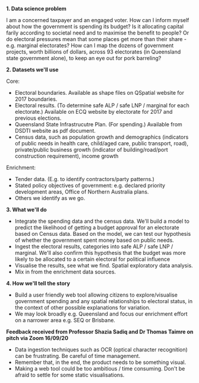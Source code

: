 
**1. Data science problem**

I am a concerned taxpayer and an engaged voter. How can I inform myself about how the government is spending its budget? Is it allocating capital farily according to societal need and to maximise the benefit to people? Or do electoral pressures mean that some places get more than their share - e.g. marginal electorates? How can I map the dozens of government projects, worth billions of dollars, across 93 electorates (in Queensland state government alone), to keep an eye out for pork barreling?

**2. Datasets we'll use**

Core:
- Electoral boundaries. Available as shape files on QSpatial website for 2017 boundaries.
- Electoral results. (To determine safe ALP / safe LNP / marginal for each electorate.) Available on ECQ website by electorate for 2017 and previous elections.
- Queensland State Infrastrucutre Plan. (For spending.) Available from DSDTI website as pdf document.
- Census data, such as population growth and demographics (indicators of public needs in health care, child/aged care, public transport, road), private/public business growth (indicator of building/road/port construction requirement), income growth

Enrichment:
- Tender data. (E.g. to identify contractors/party patterns.)
- Stated policy objectives of government: e.g. declared priority development areas, Office of Northern Australia plans.
- Others we identify as we go.

**3. What we'll do**
- Integrate the spending data and the census data. We'll build a model to predict the likelihood of getting a budget approval for an electorate based on Census data. Based on the model, we can test our hypothesis of whether the government spent money based on public needs.
- Ingest the electoral results, categories into safe ALP / safe LNP / marginal. We'll also confirm this hypothesis that the budget was more likely to be allocated to a certain electoral for political influence
- Visualise the results, see what we find. Spatial exploratory data analysis.
- Mix in from the enrichment data sources.

**4. How we'll tell the story**
- Build a user friendly web tool allowing citizens to explore/visualise government spending and any spatial relationships to electoral status, in the context of other possible explanations for variation.
- We may look broadly e.g. Queensland and focus our enrichment effort on a narrower area e.g. SEQ or Brisbane.

**Feedback received from Professor Shazia Sadiq and Dr Thomas Taimre on pitch via Zoom 16/09/20**
- Data ingestion techniques such as OCR (optical character recognition) can be frustrating. Be careful of time management.
- Remember that, in the end, the product needs to be something visual.
- Making a web tool could be too ambitious / time consuming. Don't be afraid to settle for some static visualisations. 
